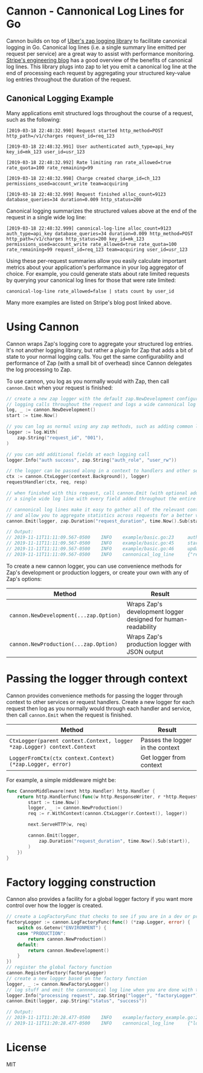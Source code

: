 # Cannon - Cannonical Log Lines for Go

Cannon builds on top of [Uber's zap logging library](https://github.com/uber-go/zap) to facilitate canonical logging in Go.  Canonical log lines (i.e. a single summary line emitted per request per service) are a great way to assist with performance monitoring.  [Stripe's engineering blog](https://stripe.com/blog/canonical-log-lines) has a good overview of the benefits of canonical log lines.  This library plugs into zap to let you emit a canonical log line at the end of processing each request by aggregating your structured key-value log entries throughout the duration of the request.

## Canonical Logging Example

Many applications emit structured logs throughout the course of a request, such as the following:

```
[2019-03-18 22:48:32.990] Request started http_method=POST http_path=/v1/charges request_id=req_123

[2019-03-18 22:48:32.991] User authenticated auth_type=api_key key_id=mk_123 user_id=usr_123

[2019-03-18 22:48:32.992] Rate limiting ran rate_allowed=true rate_quota=100 rate_remaining=99

[2019-03-18 22:48:32.998] Charge created charge_id=ch_123 permissions_used=account_write team=acquiring

[2019-03-18 22:48:32.999] Request finished alloc_count=9123 database_queries=34 duration=0.009 http_status=200
```

Canonical logging summarizes the structured values above at the end of the request in a single wide log line:

```
[2019-03-18 22:48:32.999] canonical-log-line alloc_count=9123 auth_type=api_key database_queries=34 duration=0.009 http_method=POST http_path=/v1/charges http_status=200 key_id=mk_123 permissions_used=account_write rate_allowed=true rate_quota=100 rate_remaining=99 request_id=req_123 team=acquiring user_id=usr_123
```

Using these per-request summaries allow you easily calculate important metrics about your application's performance in your log aggregator of choice.  For example, you could generate stats about rate limited requests by querying your canonical log lines for those that were rate limited:

```
canonical-log-line rate_allowed=false | stats count by user_id
```

Many more examples are listed on Stripe's blog post linked above.

# Using Cannon

Cannon wraps Zap's logging core to aggregate your structured log entries.  It's not another logging library, but rather a plugin for Zap that adds a bit of state to your normal logging calls.  You get the same configurability and performance of Zap (with a small bit of overhead) since Cannon delegates the log processing to Zap.

To use cannon, you log as you normally would with Zap, then call `cannon.Emit` when your request is finished:

```go
// create a new zap logger with the default zap.NewDevelopment configuration that keeps track of all
// logging calls throughout the request and logs a wide cannonical log line at the end of the request
log, _ := cannon.NewDevelopment()
start := time.Now()

// you can log as normal using any zap methods, such as adding common logging fields
logger := log.With(
    zap.String("request_id", "001"),
)

// you can add additional fields at each logging call
logger.Info("auth success", zap.String("auth_role", "user_rw"))

// the logger can be passed along in a context to handlers and other services
ctx := cannon.CtxLogger(context.Background(), logger)
requestHandler(ctx, req, resp)

// when finished with this request, call cannon.Emit (with optional additional fields) to log
// a single wide log line with every field added throughout the entire request

// cannonical log lines make it easy to gather all of the relevant context for each request in one place
// and allow you to aggregate statistics across requests for a better view of how your application is performing
cannon.Emit(logger, zap.Duration("request_duration", time.Now().Sub(start)))

// Output:
// 2019-11-11T11:11:09.567-0500    INFO    example/basic.go:23     auth success    {"request_id": "001", "auth_role": "user_rw"}
// 2019-11-11T11:11:09.567-0500    INFO    example/basic.go:45     started request handler {"request_id": "001", "service": "defaultHandler"}
// 2019-11-11T11:11:09.567-0500    INFO    example/basic.go:46     updated user password   {"request_id": "001", "db_upsert": "300ms"}
// 2019-11-11T11:11:09.567-0500    INFO    cannonical_log_line     {"request_id": "001", "auth_role": "user_rw", "service": "defaultHandler", "db_upsert": "300ms", "request_duration": "86.803µs"}
```

To create a new cannon logger, you can use convenience methods for Zap's development or production loggers, or create your own with any of Zap's options:

| Method | Result |
| ------ | ------ |
| `cannon.NewDevelopment(...zap.Option)` | Wraps Zap's development logger designed for human-readability |
| `cannon.NewProduction(...zap.Option)` | Wraps Zap's production logger with JSON output |

# Passing the logger through context

Cannon provides convenience methods for passing the logger through context to other services or request handlers.  Create a new logger for each request then log as you normally would through each handler and service, then call `cannon.Emit` when the request is finished.

| Method | Result |
| ----- | ----- |
| `CtxLogger(parent context.Context, logger *zap.Logger) context.Context` | Passes the logger in the context |
| `LoggerFromCtx(ctx context.Context) (*zap.Logger, error)` | Get logger from context |

For example, a simple middleware might be:

```go
func CannonMiddleware(next http.Handler) http.Handler {
	return http.HandlerFunc(func(w http.ResponseWriter, r *http.Request) {
		start := time.Now()
		logger, _ := cannon.NewProduction()
		req := r.WithContext(cannon.CtxLogger(r.Context(), logger))

		next.ServeHTTP(w, req)

		cannon.Emit(logger,
			zap.Duration("request_duration", time.Now().Sub(start)),
		)
	})
}
```

# Factory logging construction

Cannon also provides a facility for a global logger factory if you want more control over how the logger is created.  

```go
// create a LogFactoryFunc that checks to see if you are in a dev or prod environment
factoryLogger := cannon.LogFactoryFunc(func() (*zap.Logger, error) {
    switch os.Getenv("ENVIRONMENT") {
    case "PRODUCTION":
        return cannon.NewProduction()
    default:
        return cannon.NewDevelopment()
    }
})
// register the global factory function
cannon.RegisterFactory(factoryLogger)
// create a new logger based on the factory function
logger, _ := cannon.NewFactoryLogger()
// log stuff and emit the cannnonical log line when you are done with the request
logger.Info("processing request", zap.String("logger", "factoryLogger"))
cannon.Emit(logger, zap.String("status", "success"))

// Output:
// 2019-11-11T11:20:28.477-0500    INFO    example/factory_example.go:25   processing request      {"logger": "factoryLogger"}
// 2019-11-11T11:20:28.477-0500    INFO    cannonical_log_line     {"logger": "factoryLogger", "status": "success"}
```

# License

MIT



